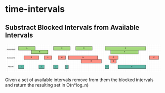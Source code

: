 # time-intervals

## Substract Blocked Intervals from Available Intervals

![Alt text](docs/substract_intervals.png?raw=true "Substract Intervals")

Given a set of available intervals remove from them the blocked intervals and return the resulting set in O(n*log_n)

